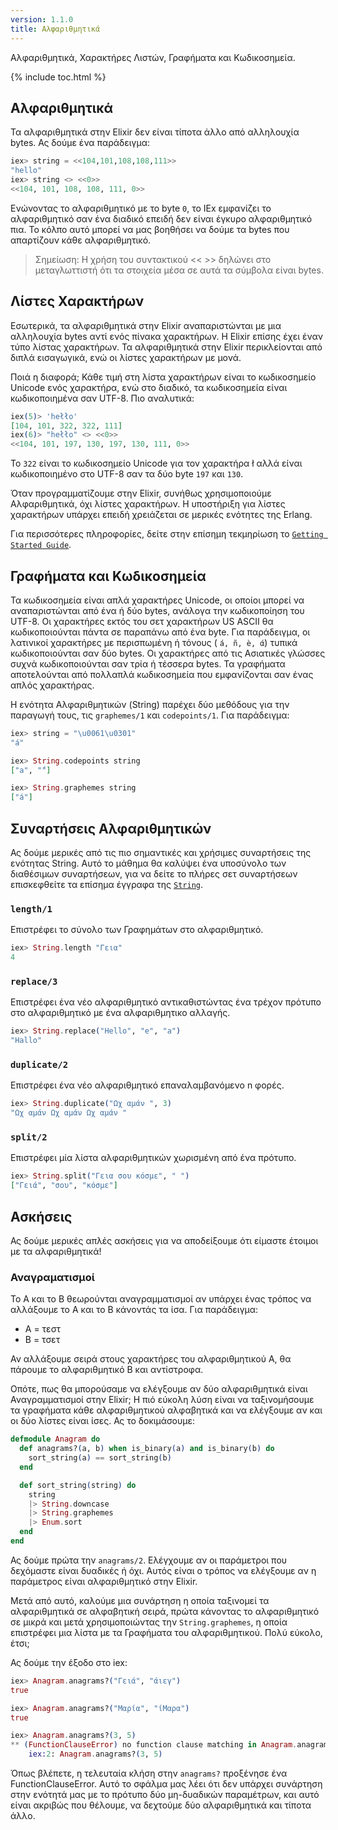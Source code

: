 ```yaml
---
version: 1.1.0
title: Αλφαριθμητικά
---
```


Αλφαριθμητικά, Χαρακτήρες Λιστών, Γραφήματα και Κωδικοσημεία.

{% include toc.html %}

## Αλφαριθμητικά

Τα αλφαριθμητικά στην Elixir δεν είναι τίποτα άλλο από αλληλουχία bytes.  Ας δούμε ένα παράδειγμα:

```elixir
iex> string = <<104,101,108,108,111>>
"hello"
iex> string <> <<0>>
<<104, 101, 108, 108, 111, 0>>
```

Ενώνοντας το αλφαριθμητικό με το byte `0`, το IEx εμφανίζει το αλφαριθμητικό σαν ένα διαδικό επειδή δεν είναι έγκυρο αλφαριθμητικό πια. Το κόλπο αυτό μπορεί να μας βοηθήσει να δούμε τα bytes που απαρτίζουν κάθε αλφαριθμητικό.

>Σημείωση: Η χρήση του συντακτικού << >> δηλώνει στο μεταγλωττιστή ότι τα στοιχεία μέσα σε αυτά τα σύμβολα είναι bytes.

## Λίστες Χαρακτήρων

Εσωτερικά, τα αλφαριθμητικά στην Elixir αναπαριστώνται με μια αλληλουχία bytes αντί ενός πίνακα χαρακτήρων. Η Elixir επίσης έχει έναν τύπο λίστας χαρακτήρων. Τα αλφαριθμητικά στην Elixir περικλείονται από διπλά εισαγωγικά, ενώ οι λίστες χαρακτήρων με μονά.

Ποιά η διαφορά; Κάθε τιμή στη λίστα χαρακτήρων είναι το κωδικοσημείο Unicode ενός χαρακτήρα, ενώ στο διαδικό, τα κωδικοσημεία είναι κωδικοποιημένα σαν UTF-8. Πιο αναλυτικά:

```elixir
iex(5)> 'hełło'
[104, 101, 322, 322, 111]
iex(6)> "hełło" <> <<0>>
<<104, 101, 197, 130, 197, 130, 111, 0>>
```

Το `322` είναι το κωδικοσημείο Unicode για τον χαρακτήρα ł αλλά είναι κωδικοποιημένο στο UTF-8 σαν τα δύο byte `197` και `130`.

Όταν προγραμματίζουμε στην Elixir, συνήθως χρησιμοποιούμε Αλφαριθμητικά, όχι λίστες χαρακτήρων. Η υποστήριξη για λίστες χαρακτήρων υπάρχει επειδή χρειάζεται σε μερικές ενότητες της Erlang.

Για περισσότερες πληροφορίες, δείτε στην επίσημη τεκμηρίωση το [`Getting Started Guide`](http://elixir-lang.org/getting-started/binaries-strings-and-char-lists.html).

## Γραφήματα και Κωδικοσημεία

Τα κωδικοσημεία είναι απλά χαρακτήρες Unicode, οι οποίοι μπορεί να αναπαριστώνται από ένα ή δύο bytes, ανάλογα την κωδικοποίηση του UTF-8. Οι χαρακτήρες εκτός του σετ χαρακτήρων US ASCII θα κωδικοποιούνται πάντα σε παραπάνω από ένα byte. Για παράδειγμα, οι λατινικοί χαρακτήρες με περισπωμένη ή τόνους ( `á, ñ, è, ά`) τυπικά κωδικοποιούνται σαν δύο bytes. Οι χαρακτήρες από τις Ασιατικές γλώσσες συχνά κωδικοποιούνται σαν τρία ή τέσσερα bytes. Τα γραφήματα αποτελούνται από πολλαπλά κωδικοσημεία που εμφανίζονται σαν ένας απλός χαρακτήρας.

Η ενότητα Αλφαριθμητικών (String) παρέχει δύο μεθόδους για την παραγωγή τους, τις `graphemes/1` και `codepoints/1`.  Για παράδειγμα:

```elixir
iex> string = "\u0061\u0301"
"á"

iex> String.codepoints string
["a", "́"]

iex> String.graphemes string
["á"]
```

## Συναρτήσεις Αλφαριθμητικών

Ας δούμε μερικές από τις πιο σημαντικές και χρήσιμες συναρτήσεις της ενότητας String.  Αυτό το μάθημα θα καλύψει ένα υποσύνολο των διαθέσιμων συναρτήσεων, για να δείτε το πλήρες σετ συναρτήσεων επισκεφθείτε τα επίσημα έγγραφα της [`String`](https://hexdocs.pm/elixir/String.html).

### `length/1`

Επιστρέφει το σύνολο των Γραφημάτων στο αλφαριθμητικό.

```elixir
iex> String.length "Γεια"
4
```

### `replace/3`

Επιστρέφει ένα νέο αλφαριθμητικό αντικαθιστώντας ένα τρέχον πρότυπο στο αλφαριθμητικό με ένα αλφαριθμητικο αλλαγής.

```elixir
iex> String.replace("Hello", "e", "a")
"Hallo"
```

### `duplicate/2`

Επιστρέφει ένα νέο αλφαριθμητικό επαναλαμβανόμενο n φορές.

```elixir
iex> String.duplicate("Ωχ αμάν ", 3)
"Ωχ αμάν Ωχ αμάν Ωχ αμάν "
```

### `split/2`

Επιστρέφει μία λίστα αλφαριθμητικών χωρισμένη από ένα πρότυπο.

```elixir
iex> String.split("Γεια σου κόσμε", " ")
["Γειά", "σου", "κόσμε"]
```

## Ασκήσεις

Ας δούμε μερικές απλές ασκήσεις για να αποδείξουμε ότι είμαστε έτοιμοι με τα αλφαριθμητικά!

### Αναγραματισμοί

Το Α και το Β θεωρούνται αναγραμματισμοί αν υπάρχει ένας τρόπος να αλλάξουμε το Α και το Β κάνοντάς τα ίσα.  Για παράδειγμα:

+ Α = τεστ
+ B = τσετ

Αν αλλάξουμε σειρά στους χαρακτήρες του αλφαριθμητικού Α, θα πάρουμε το αλφαριθμητικό Β και αντίστροφα.

Οπότε, πως θα μπορούσαμε να ελέγξουμε αν δύο αλφαριθμητικά είναι Αναγραμματισμοί στην Elixir;  Η πιό εύκολη λύση είναι να ταξινομήσουμε τα γραφήματα κάθε αλφαριθμητικού αλφαβητικά και να ελέγξουμε αν και οι δύο λίστες είναι ίσες.  Ας το δοκιμάσουμε:

```elixir
defmodule Anagram do
  def anagrams?(a, b) when is_binary(a) and is_binary(b) do
    sort_string(a) == sort_string(b)
  end

  def sort_string(string) do
    string
    |> String.downcase
    |> String.graphemes
    |> Enum.sort
  end
end
```

Ας δούμε πρώτα την `anagrams/2`.  Ελέγχουμε αν οι παράμετροι που δεχόμαστε είναι δυαδικές ή όχι.  Αυτός είναι ο τρόπος να ελέγξουμε αν η παράμετρος είναι αλφαριθμητικό στην Elixir.

Μετά από αυτό, καλούμε μια συνάρτηση η οποία ταξινομεί τα αλφαριθμητικά σε αλφαβητική σειρά, πρώτα κάνοντας το αλφαριθμητικό σε μικρά και μετά χρησιμοποιώντας την `String.graphemes`, η οποία επιστρέφει μια λίστα με τα Γραφήματα του αλφαριθμητικού.  Πολύ εύκολο, έτσι;

Ας δούμε την έξοδο στο iex:

```elixir
iex> Anagram.anagrams?("Γειά", "άιεγ")
true

iex> Anagram.anagrams?("Μαρία", "ίΜαρα")
true

iex> Anagram.anagrams?(3, 5)
** (FunctionClauseError) no function clause matching in Anagram.anagrams?/2
    iex:2: Anagram.anagrams?(3, 5)
```

Όπως βλέπετε, η τελευταία κλήση στην `anagrams?` προξένησε ένα FunctionClauseError.  Αυτό το σφάλμα μας λέει ότι δεν υπάρχει συνάρτηση στην ενότητά μας με το πρότυπο δύο μη-δυαδικών παραμέτρων, και αυτό είναι ακριβώς που θέλουμε, να δεχτούμε δύο αλφαριθμητικά και τίποτα άλλο.
